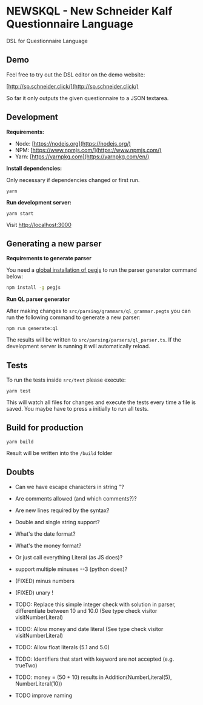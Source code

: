 # NEWSKQL - New Schneider Kalf Questionnaire Language

DSL for Questionnaire Language

## Demo

Feel free to try out the DSL editor on the demo website:

[http://sp.schneider.click/](http://sp.schneider.click/) 

So far it only outputs the given questionnaire to a JSON textarea.

## Development

**Requirements:**

* Node: [https://nodejs.org](https://nodejs.org/)
* NPM: [https://www.npmjs.com/](https://www.npmjs.com/)
* Yarn: [https://yarnpkg.com](https://yarnpkg.com/en/)

**Install dependencies:** 

Only necessary if dependencies changed or first run.

```
yarn
```


**Run development server:**

```
yarn start
```

Visit [http://localhost:3000](http://localhost:3000/)

## Generating a new parser

**Requirements to generate parser**

You need a [global installation of pegjs](https://github.com/pegjs/pegjs) to run the parser generator command
below:

```bash
npm install -g pegjs
```

**Run QL parser generator**

After making changes to `src/parsing/grammars/ql_grammar.pegts`
you can run the following command to generate a new parser:

```
npm run generate:ql
```

The results will be written to `src/parsing/parsers/ql_parser.ts`.
If the development server is running it will automatically reload.

## Tests

To run the tests inside `src/test` please execute: 

```
yarn test
```

This will watch all files for changes and execute the tests every time a 
file is saved. You maybe have to press `a` initially to run all tests.

## Build for production

```
yarn build
```

Result will be written into the `/build` folder

## Doubts

* Can we have escape characters in string \"?
* Are comments allowed (and which comments?)?
* Are new lines required by the syntax?
* Double and single string support?

* What's the date format?
* What's the money format?
* Or just call everything Literal (as JS does)?
* support multiple minuses --3 (python does)?

* (FIXED) minus numbers
* (FIXED) unary !

* TODO: Replace this simple integer check with solution in parser, differentiate between 10 and 10.0 (See type check visitor visitNumberLiteral)
* TODO: Allow money and date literal (See type check visitor visitNumberLiteral)
* TODO: Allow float literals (5.1 and 5.0)
* TODO: Identifiers that start with keyword are not accepted (e.g. trueTwo)
* TODO: money = (50 + 10) results in Addition(NumberLiteral(5), NumberLiteral(10))
* TODO improve naming